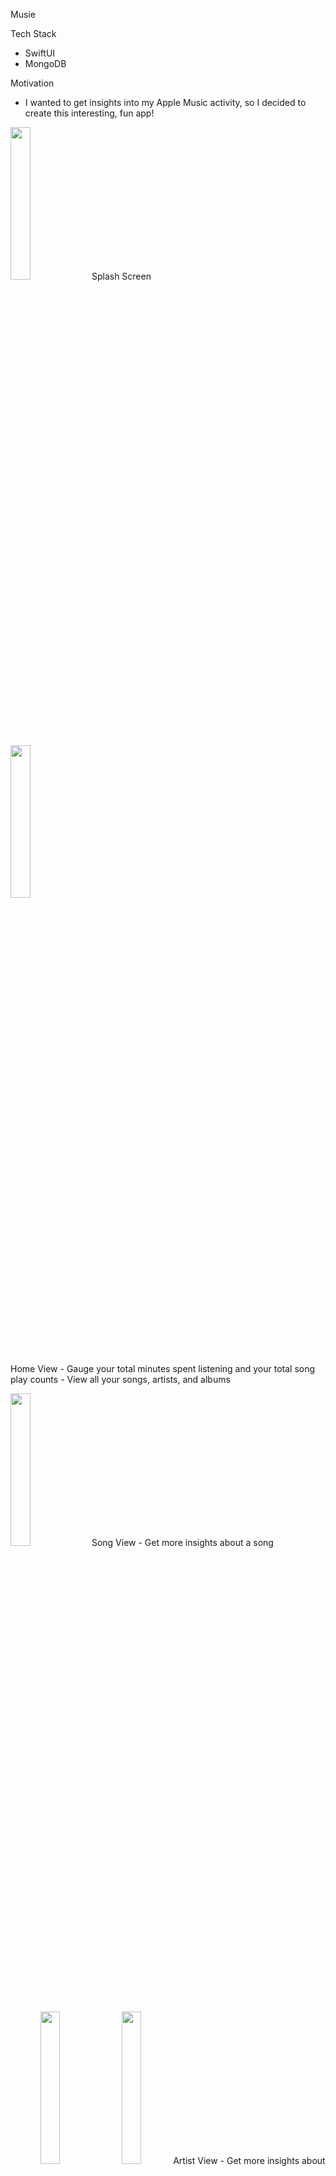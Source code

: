 Musie

Tech Stack
- SwiftUI
- MongoDB


Motivation
- I wanted to get insights into my Apple Music activity, so I decided to create this interesting, fun app!


<p align="middle">
  <p >
  <img src="https://github.com/patelarth0311/Musie/assets/82795337/935b1b71-407a-45ce-838b-5380289f3e5b"  width="25%"/>
  Splash Screen
  <p>

  <p>
     <img src="https://github.com/patelarth0311/Musie/assets/82795337/9d85e5a5-ca9d-45eb-bdb2-386061ace4c5" width="25%" /> 
 <p>
      Home View
    - Gauge your total minutes spent listening and your total song play counts 
    - View all your songs, artists, and albums
 </p>
  </p>
 

  <p>
    
  <img src="https://github.com/patelarth0311/Musie/assets/82795337/c1ae22dc-cb7c-4b57-ac60-5525d29c7d18" width="25%" />
    Song View
    - Get more insights about a song
  </p>
</p>

<p align="middle">
  <p align="middle">
     <img src="https://github.com/patelarth0311/Musie/assets/82795337/9171b889-9ce1-4f1e-8a51-edd6b2c34a0a" width="25%" />
     <img src="https://github.com/patelarth0311/Musie/assets/82795337/322e9ae9-21ae-4862-a7fc-507968f0348b" width="25%" /> 
    Artist View
    - Get more insights about an artist
  </p>


 <p>
     <img src="https://github.com/patelarth0311/Musie/assets/82795337/dd9b178b-09a7-4199-9449-cfa1c7092173" width="25%" />
   Album View
   - Get more insights about an album
 </p>

</p>

<p align="middle">
   <p>
     <img src="https://github.com/patelarth0311/Musie/assets/82795337/ba237f39-9ad4-4a71-99f2-1a87c5b20f4d" width="25%" />
     Insights View
     - View the amount of different types of content you added throughout the year so far
   </p>
  
 <p>
    <img src="https://github.com/patelarth0311/Musie/assets/82795337/f5f567a0-4911-4fea-8acf-94406ded7870" width="25%" /> 
   Graphics
   - View the amount of times you played a song and listened to a song over time. 
 </p>
</p>

